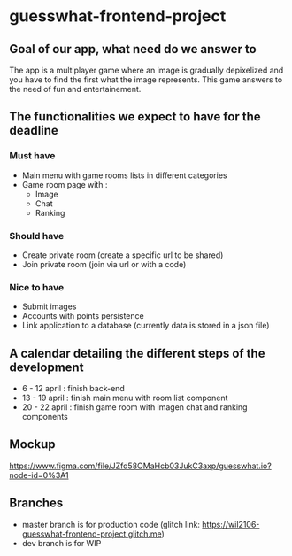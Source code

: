 # guesswhat-frontend-project

## Goal of our app, what need do we answer to
The app is a multiplayer game where an image is gradually depixelized 
and you have to find the first what the image represents. 
This game answers to the need of fun and entertainement.

## The functionalities we expect to have for the deadline 
### Must have
* Main menu with game rooms lists in different categories
* Game room page with :
  * Image
  * Chat 
  * Ranking
### Should have
* Create private room (create a specific url to be shared)
* Join private room (join via url or with a code)
### Nice to have
* Submit images
* Accounts with points persistence
* Link application to a database (currently data is stored in a json file)

## A calendar detailing the different steps of the development
* 6 - 12 april : finish back-end
* 13 - 19 april : finish main menu with room list component
* 20 - 22 april : finish game room with imagen chat and ranking components

## Mockup
https://www.figma.com/file/JZfd58OMaHcb03JukC3axp/guesswhat.io?node-id=0%3A1

## Branches
* master branch is for production code (glitch link: https://wil2106-guesswhat-frontend-project.glitch.me)
* dev branch is for WIP
